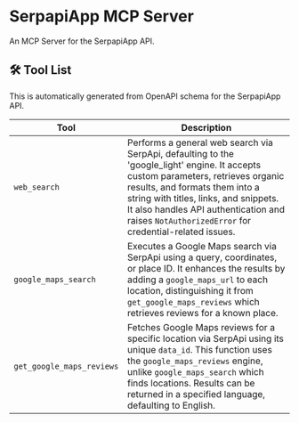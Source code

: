 # SerpapiApp MCP Server

An MCP Server for the SerpapiApp API.

## 🛠️ Tool List

This is automatically generated from OpenAPI schema for the SerpapiApp API.


| Tool | Description |
|------|-------------|
| `web_search` | Performs a general web search via SerpApi, defaulting to the 'google_light' engine. It accepts custom parameters, retrieves organic results, and formats them into a string with titles, links, and snippets. It also handles API authentication and raises `NotAuthorizedError` for credential-related issues. |
| `google_maps_search` | Executes a Google Maps search via SerpApi using a query, coordinates, or place ID. It enhances the results by adding a `google_maps_url` to each location, distinguishing it from `get_google_maps_reviews` which retrieves reviews for a known place. |
| `get_google_maps_reviews` | Fetches Google Maps reviews for a specific location via SerpApi using its unique `data_id`. This function uses the `google_maps_reviews` engine, unlike `google_maps_search` which finds locations. Results can be returned in a specified language, defaulting to English. |
